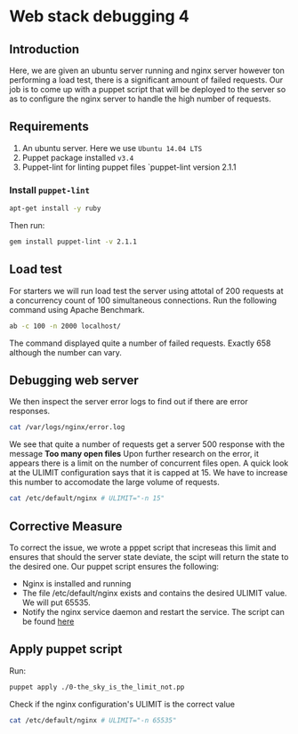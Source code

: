 # Web stack debugging 4

## Introduction
Here, we are given an ubuntu server running and nginx server however ton performing a load test, there is a significant amount of failed requests.
Our job is to come up with a puppet script that will be deployed to the server so as to configure the nginx  server to handle the high number of requests.

## Requirements

1. An ubuntu server. Here we use `Ubuntu 14.04 LTS`
2. Puppet package installed `v3.4`
3. Puppet-lint for linting puppet files `puppet-lint version 2.1.1

### Install `puppet-lint`

```bash
apt-get install -y ruby
```
Then run:
```bash
gem install puppet-lint -v 2.1.1
```

## Load test
For starters we will run load test the server using attotal of 200 requests at a concurrency count  of 100 simultaneous connections.
Run the following command using Apache Benchmark.
```bash
ab -c 100 -n 2000 localhost/
```
The command displayed quite a number of failed requests. Exactly 658 although the number can vary.

## Debugging web server

We then inspect the server error logs to find out if there are error responses.
```bash
cat /var/logs/nginx/error.log
```
We see that quite a number of requests get a server 500 response with the message **Too many open files**
Upon further research on the error, it appears there is a limit on the number of concurrent files open. A quick look at the ULIMIT configuration says that it is capped at 15. We have to increase this number to accomodate the large volume of requests.
```bash
cat /etc/default/nginx # ULIMIT="-n 15"
```

## Corrective Measure

To correct the issue, we wrote a pppet script that increseas this limit and ensures that should the server state deviate, the scipt will return the state to the desired one.
Our puppet script ensures the following:
* Nginx is installed and running
* The file /etc/default/nginx exists and contains the desired ULIMIT value. We will put 65535.
* Notify the nginx service daemon and restart the service.
The script can be found [here](0-the_sky_is_the_limit_not.pp)

## Apply puppet script
Run:
```bash
puppet apply ./0-the_sky_is_the_limit_not.pp
```
Check if the nginx configuration's ULIMIT is the correct value
```bash
cat /etc/default/nginx # ULIMIT="-n 65535"
```
